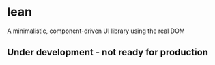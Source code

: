 # lean
A minimalistic, component-driven UI library using the real DOM

## Under development - not ready for production
